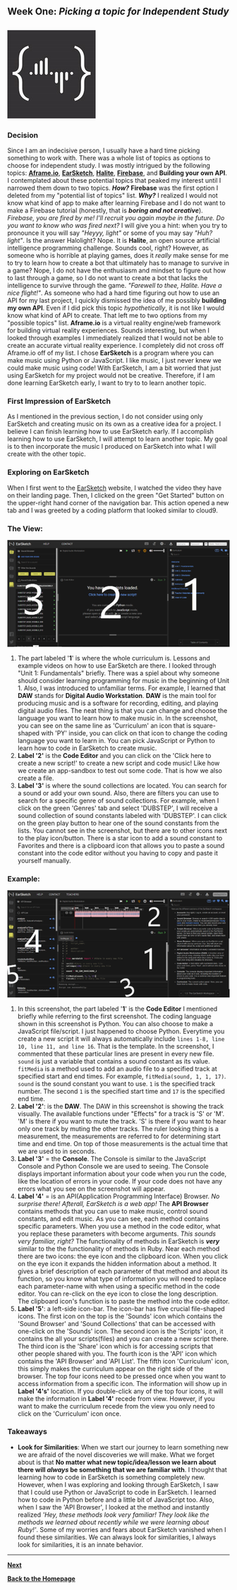## Week One: _Picking a topic for Independent Study_   

![ersch_logo](../images/earsketch_logo.jpg)  
---

### Decision 
Since I am an indecisive person, I usually have a hard time picking something to work with. There was a whole list of topics as options to choose for independent study. I was mostly intrigued by the following topics: [**Aframe.io**](https://aframe.io/), [**EarSketch**](https://earsketch.gatech.edu/landing/#/), [**Halite**](https://halite.io/), [**Firebase**](https://firebase.google.com), and **Building your own API**. I contemplated about these potential topics that peaked my interest until I narrowed them down to two topics. **_How?_** **Firebase** was the first option I deleted from my "potential list of topics" list. **_Why?_** I realized I would not know what kind of app to make after learning Firebase and I do not want to make a Firebase tutorial (honestly, that is **_boring and not creative_**). *Firebase, you are fired by me! I'll recruit you again maybe in the future.* *Do you want to know who was fired next?* I will give you a hint: when you try to pronounce it you will say *"Heyyy, light"* or some of you may say *"Huh? light"*. Is the answer Halolight? Nope. It is **Halite**, an open source artificial intelligence programming challenge. Sounds cool, right? However, as someone who is horrible at playing games, does it _really_ make sense for me to try to learn how to create a bot that ultimately has to manage to survive in a game? Nope, I do not have the enthusiasm and mindset to figure out how to last through a game, so I do not want to create a bot that lacks the intelligence to survive through the game. *"Farewell to thee, Halite. Have a nice flight!"*. As someone who had a hard time figuring out how to use an API for my last project, I quickly dismissed the idea of me possibly **building my own API**. Even if I did pick this topic *hypothetically*, it is not like I would know what kind of API to create. That left me to two options from my "possible topics" list. **Aframe.io** is a virtual reality engine/web framework for building virtual reality experiences. Sounds interesting, but when I looked through examples I immediately realized that I would not be able to create an accurate virtual reality experience. I completely did not cross off Aframe.io off of my list. I chose **EarSketch** is a program where you can make music using Python or JavaScript. I like music, I just never knew we could make music using code! With EarSketch, I am a bit worried that just using EarSketch for my project would not be creative. Therefore, if I am done learning EarSketch early, I want to try to to learn another topic. 

### First Impression of EarSketch
As I mentioned in the previous section, I do not consider using only EarSketch and creating music on its own as a creative idea for a project. I believe I can finish learning how to use EarSketch early. If I accomplish learning how to use EarSketch, I will attempt to learn another topic. My goal is to then incorporate the music I produced on EarSketch into what I will create with the other topic.

### Exploring on EarSketch 
When I first went to the [EarSketch](https://earsketch.gatech.edu/landing/#/) website, I watched the video they have on their landing page. Then, I clicked on the green "Get Started" button on the upper-right hand corner of the navigation bar. This action opened a new tab and I was greeted by a coding platform that looked similar to cloud9. 

### The View:

![EarSketch](../images/EarSketch.PNG)

 1. The part labeled '**1**' is where the whole curriculum is. Lessons and example videos on how to use EarSketch are there. I looked through "Unit 1: Fundamentals" briefly. There was a spiel about why someone should consider learning programming for music in the beginning of Unit 1. Also, I was introduced to unfamiliar terms. For example, I learned that **DAW** stands for **Digital Audio Workstation**. **DAW** is the main tool for producing music and is a software for recording, editing, and playing digital audio files. The neat thing is that you can change and choose the language you want to learn how to make music in. In the screenshot, you can see on the same line as 'Curriculum' an icon that is square-shaped with 'PY' inside, you can click on that icon to change the coding language you want to learn in. You can pick JavaScript or Python to learn how to code in EarSketch to create music. 
 2. **Label '2'** is the **Code Editor** and you can click on the 'Click here to create a new script!' to create a new script and code music! Like how we create an app-sandbox to test out some code. That is how we also create a file. 
 3. **Label '3'** is where the sound collections are located. You can search for a sound or add your own sound. Also, there are filters you can use to search for a specific genre of sound collections. For example, when I click on the green 'Genres' tab and select 'DUBSTEP', I will receive a sound collection of sound constants labeled with 'DUBSTEP'. I can click on the green play button to hear one of the sound constants from the lists. You cannot see in the screenshot, but there are to other icons next to the play icon/button. There is a star icon to add a sound constant to Favorites and there is a clipboard icon that allows you to paste a sound constant into the code editor without you having to copy and paste it yourself manually. 

### Example: 

![test-ex1](../images/test-ex1.PNG)

1. In this screenshot, the part labeled '**1**' is the **Code Editor** I mentioned briefly while referring to the first screenshot. The coding language shown in this screenshot is Python. You can also choose to make a JavaScript file/script. I just happened to choose Python. Everytime you create a new script it will always automatically include `lines 1-8, line 10, line 11, and line 16`. That is the template. In the screenshot, I commented that these particular lines are present in every new file. `sound` is just a variable that contains a sound constant as its value. `fitMedia` is a method  used to add an audio file to a specified track at specified start and end times. For example, `fitMedia(sound, 1, 1, 17)`. `sound` is the sound constant you want to use. `1` is the specified track number. The second `1` is the specified start time and `17` is the specified end time. 
2. **Label '2'**: is the **DAW**. The DAW in this screenshot is showing the track visually. The available functions under "Effects" for a track is 'S' or 'M'. 'M' is there if you want to mute the track. 'S' is there if you want to hear only one track by muting the other tracks. The ruler looking thing is a measurement, the measurements are referred to for determining start time and end time. On top of those measurements is the actual time that we are used to in seconds. 
3. **Label '3'** = the **Console**. The Console is similar to the JavaScript Console and Python Console we are used to seeing. The Console displays important information about your code when you run the code, like the location of errors in your code. If your code does not have any errors what you see on the screenshot will appear. 
4. **Label '4'** = is an API(Application Programming Interface) Browser. _No surprise there! Afterall, EarSketch is a web app!_ The **API Browser** contains methods that you can use to make music, control sound constants, and edit music. As you can see, each method contains specific parameters. When you use a method in the code editor, what you replace these parameters with become arguments. _This sounds very familiar, right?_ The functionality of methods in EarSketch is **_very_** similar to the the functionality of methods in Ruby. Near each method there are two icons: the eye icon and the clipboard icon. When you click on the eye icon it expands the hidden information about a method. It gives a brief description of each parameter of that method and about its function, so you know what type of information you will need to replace each parameter-name with when using a specific method in the code editor. You can re-click on the eye icon to close the long description. The clipboard icon's function is to paste the method into the code editor.    
5. **Label '5'**: a left-side icon-bar. The icon-bar has five crucial file-shaped icons. The first icon on the top is the 'Sounds' icon which contains the 'Sound Browser' and 'Sound Collections' that can be accessed with one-click on the 'Sounds' icon. The second icon is the 'Scripts' icon, it contains the all your scripts(files) and you can create a new script there. The third icon is the 'Share' icon which is for accessing scripts that other people shared with you. The fourth icon is the 'API' icon which contains the 'API Browser' and 'API List'. The fifth icon 'Curriculum' icon, this simply makes the curriculum appear on the right side of the browser. The top four icons need to be pressed once when you want to access information from a specific icon. The information will show up in **Label '4's'** location. If you double-click any of the top four icons, it will make the information in **Label '4'** recede from view. However, if you want to make the curriculum recede from the view you only need to click on the 'Curriculum' icon once. 

### Takeaways 
- **Look for Similarities**: When we start our journey to learn something new we are afraid of the novel discoveries we will make. What we forget about is that **No matter what new topic/idea/lesson we learn about there will *always* be something that we are familiar with**. I thought that learning how to code in EarSketch is something completely new. However, when I was exploring and looking through EarSketch, I saw that I could use Python or JavaScript to code in EarSketch. I learned how to code in Python before and a little bit of JavaScript too. Also, when I saw the 'API Browser', I looked at the method and instantly realized _'Hey, these methods look very familiar! They look like the methods we learned about recently while we were learning about Ruby!'_. Some of my worries and fears about EarSketch vanished when I found these similarities. We can always look for similarities, I always look for similarities, it is an innate behavior.  
--- 

[**Next**](wk-2.md) 

[**Back to the Homepage**](../README.md)